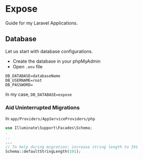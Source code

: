 # Expose
Guide for my Laravel Applications.

## Database
Let us start with database configurations.

- Create the database in your phpMyAdmin
- Open `.env` file
```
DB_DATABASE=databaseName
DB_USERNAME=root
DB_PASSWORD=
```
In my case, `DB_DATABASE=expose`

### Aid Uninterrupted Migrations
In `app/Providers/AppServiceProviders/php`
```php
use Illuminate\Support\Facades\Schema;
.
..
...
// To help during migration: increase string length to 191
Schema::defaultStringLength(191);
```